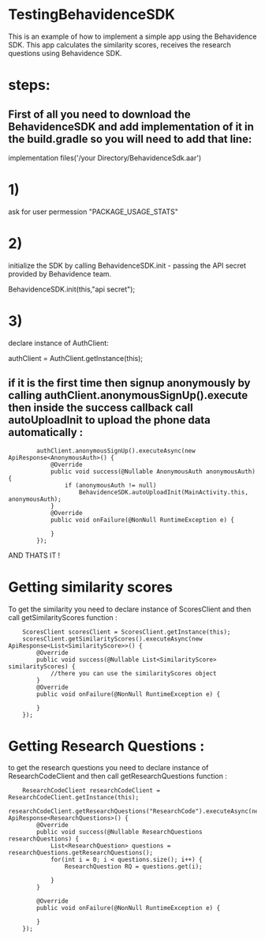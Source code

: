 # TestingBehavidenceSDK
 
This is an example of how to implement a simple app using the Behavidence SDK.
This app calculates the similarity scores, receives the research questions using Behavidence SDK.

# steps:

## First of all you need to download the BehavidenceSDK and add implementation of it in the build.gradle so you will need to add that line:

implementation files('/your Directory/BehavidenceSdk.aar')

# 1)
ask for user permession "PACKAGE_USAGE_STATS"
# 2) 
initialize the SDK by calling BehavidenceSDK.init - passing the API secret provided by Behavidence team. 

BehavidenceSDK.init(this,"api secret");
# 3)
declare instance of AuthClient:

authClient = AuthClient.getInstance(this);

## if it is the first time then signup anonymously by calling authClient.anonymousSignUp().execute then inside the success callback call autoUploadInit to upload the phone data automatically :

            authClient.anonymousSignUp().executeAsync(new ApiResponse<AnonymousAuth>() {
                @Override
                public void success(@Nullable AnonymousAuth anonymousAuth) {
                    if (anonymousAuth != null)
                        BehavidenceSDK.autoUploadInit(MainActivity.this, anonymousAuth);
                }
                @Override
                public void onFailure(@NonNull RuntimeException e) {

                }
            });
            
 AND THATS IT !
 
 
 # Getting similarity scores 
 
 To get the similarity you need to declare instance of ScoresClient and then call getSimilarityScores function :
 
        ScoresClient scoresClient = ScoresClient.getInstance(this);
        scoresClient.getSimilarityScores().executeAsync(new ApiResponse<List<SimilarityScore>>() {
            @Override
            public void success(@Nullable List<SimilarityScore> similarityScores) {
                //there you can use the similarityScores object  
            }
            @Override
            public void onFailure(@NonNull RuntimeException e) {

            }
        });
 
 
 # Getting Research Questions :
 
 to get the research questions you need to declare instance of ResearchCodeClient and then call getResearchQuestions function :
 
        ResearchCodeClient researchCodeClient = ResearchCodeClient.getInstance(this);
        researchCodeClient.getResearchQuestions("ResearchCode").executeAsync(new ApiResponse<ResearchQuestions>() {
            @Override
            public void success(@Nullable ResearchQuestions researchQuestions) {
                List<ResearchQuestion> questions = researchQuestions.getResearchQuestions();
                for(int i = 0; i < questions.size(); i++) {
                    ResearchQuestion RQ = questions.get(i);

                }
            }

            @Override
            public void onFailure(@NonNull RuntimeException e) {

            }
        });
 
 
